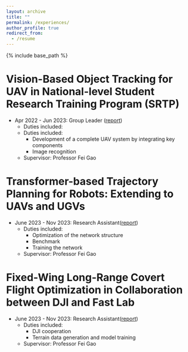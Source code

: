 ```yaml
---
layout: archive
title: ""
permalink: /experiences/
author_profile: true
redirect_from:
  - /resume
---
```


{% include base_path %}

Vision-Based Object Tracking for UAV in National-level Student Research Training Program (SRTP)
======
* Apr 2022 - Jun 2023: Group Leader ([report](https://mengze3.github.io/srtp/))
  * Duties included:
  * Duties included:
    * Development of a complete UAV system by integrating key components
    * Image recognition
  * Supervisor: Professor Fei Gao


Transformer-based Trajectory Planning for Robots: Extending to UAVs and UGVs
======
* June 2023 - Nov 2023: Research Assistant([report](https://mengze3.github.io/car/))
  * Duties included:
    * Optimization of the network structure
    * Benchmark
    * Training the network
  * Supervisor: Professor Fei Gao
 
Fixed-Wing Long-Range Covert Flight Optimization in Collaboration between DJI and Fast Lab
======
* June 2023 - Nov 2023: Research Assistant([report](https://mengze3.github.io/fixed_wing/))
  * Duties included:
    * DJI cooperation
    * Terrain data generation and model training
  * Supervisor: Professor Fei Gao
